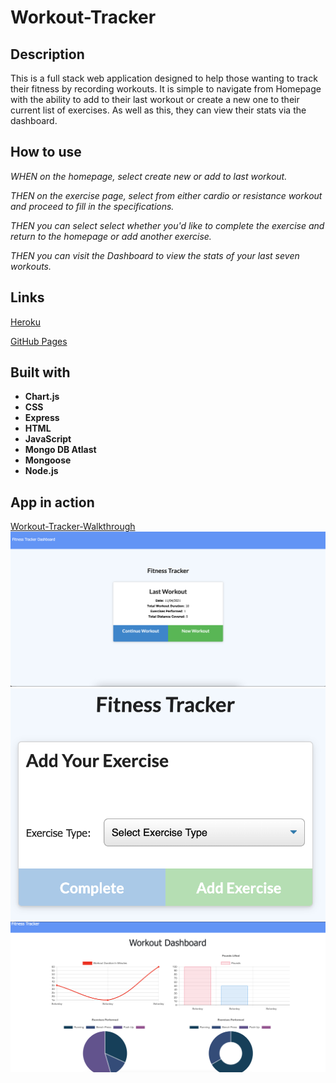 # Workout-Tracker

## Description

This is a full stack web application designed to help those wanting to track their fitness by recording workouts. 
It is simple to navigate from Homepage with the ability to add to their last workout or create a new one to their current list of exercises.
As well as this, they can view their stats via the dashboard. 

## How to use

_WHEN on the homepage, select create new or add to last workout._

_THEN on the exercise page, select from either cardio or resistance workout and proceed to fill in the specifications._

_THEN you can select select whether you'd like to complete the exercise and return to the homepage or add another exercise._

_THEN you can visit the Dashboard to view the stats of your last seven workouts._

## Links
[Heroku](https://guarded-gorge-79785.herokuapp.com/)

[GitHub Pages](https://ffakih5.github.io/-Workout-Tracker/)

## Built with
- <b>Chart.js</b>
- <b>CSS</b>
- <b>Express</b>
- <b>HTML</b>
- <b>JavaScript</b>
- <b>Mongo DB Atlast</b>
- <b>Mongoose</b>
- <b> Node.js</b>

## App in action

[Workout-Tracker-Walkthrough](https://drive.google.com/file/d/1YeSCSvPyEZZ4ZO3TVF9hoUtPuHJ8BlXs/view?usp=sharing)
![homepage](public/images/homepage.png)
![exercise](public/images/addexercise.png)
![statsDashboard](public/images/statsDash.png)



